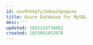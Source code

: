 ```yaml
---
id: nuv9xh4qfyjbdnuikpoqiew
title: Azure Database for MySQL
desc: ''
updated: 1655143734462
created: 1653661452978
---
```



